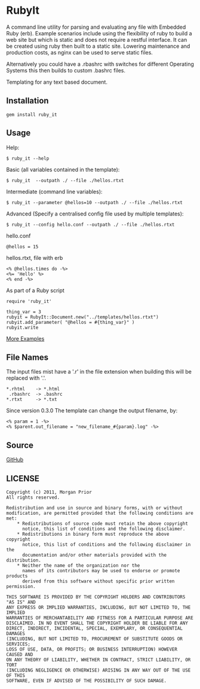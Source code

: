 RubyIt
======

A command line utility for parsing and evaluating any file with Embedded Ruby (erb). Example scenarios include using the flexibility of ruby to build a web site but which is static and does not require a restful interface. It can be created using ruby then built to a static site. Lowering maintenance and production costs, as nginx can be used to serve static files.

Alternatively you could have a .rbashrc with switches for different Operating Systems this then builds to custom .bashrc files. 

Templating for any text based document.

Installation
------------

    gem install ruby_it

Usage
-----

Help:

    $ ruby_it --help

Basic (all variables contained in the template):

    $ ruby_it  --outpath ./ --file ./hellos.rtxt

Intermediate (command line variables):

    $ ruby_it --parameter @hellos=10 --outpath ./ --file ./hellos.rtxt

Advanced (Specify a centralised config file used by multiple templates):

    $ ruby_it --config hello.conf --outpath ./ --file ./hellos.rtxt

hello.conf

    @hellos = 15

hellos.rtxt, file with erb

    <% @hellos.times do -%>
    <%= 'Hello' %>
    <% end -%>
    
As part of a Ruby script

    require 'ruby_it'
    
    thing_var = 3
    rubyit = RubyIt::Document.new("../templates/hellos.rtxt")
    rubyit.add_parameter( "@hellos = #{thing_var}" )
    rubyit.write

    
    
[More Examples](https://github.com/morganp/RubyIt/tree/master/examples)
   


File Names
--------

The input files mist have a '.r' in the file extension when building this will be replaced with '.'. 

    *.rhtml    -> *.html
     .rbashrc  -> .bashrc
    *.rtxt     -> *.txt

Since version 0.3.0 The template can change the output filename, by:

    <% param = 1 -%>
    <% $parent.out_filename = "new_filename_#{param}.log" -%>


Source
------

[GitHub](http://github.com/morganp/RubyIt)

LICENSE
-------

    Copyright (c) 2011, Morgan Prior
    All rights reserved.

    Redistribution and use in source and binary forms, with or without
    modification, are permitted provided that the following conditions are met:
        * Redistributions of source code must retain the above copyright
          notice, this list of conditions and the following disclaimer.
        * Redistributions in binary form must reproduce the above copyright
          notice, this list of conditions and the following disclaimer in the
          documentation and/or other materials provided with the distribution.
        * Neither the name of the organization nor the
          names of its contributors may be used to endorse or promote products
          derived from this software without specific prior written permission.

    THIS SOFTWARE IS PROVIDED BY THE COPYRIGHT HOLDERS AND CONTRIBUTORS "AS IS" AND
    ANY EXPRESS OR IMPLIED WARRANTIES, INCLUDING, BUT NOT LIMITED TO, THE IMPLIED
    WARRANTIES OF MERCHANTABILITY AND FITNESS FOR A PARTICULAR PURPOSE ARE
    DISCLAIMED. IN NO EVENT SHALL THE COPYRIGHT HOLDER BE LIABLE FOR ANY
    DIRECT, INDIRECT, INCIDENTAL, SPECIAL, EXEMPLARY, OR CONSEQUENTIAL DAMAGES
    (INCLUDING, BUT NOT LIMITED TO, PROCUREMENT OF SUBSTITUTE GOODS OR SERVICES;
    LOSS OF USE, DATA, OR PROFITS; OR BUSINESS INTERRUPTION) HOWEVER CAUSED AND
    ON ANY THEORY OF LIABILITY, WHETHER IN CONTRACT, STRICT LIABILITY, OR TORT
    (INCLUDING NEGLIGENCE OR OTHERWISE) ARISING IN ANY WAY OUT OF THE USE OF THIS
    SOFTWARE, EVEN IF ADVISED OF THE POSSIBILITY OF SUCH DAMAGE.

